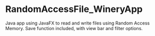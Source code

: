 # RandomAccessFile_WineryApp
Java app using JavaFX to read and write files using Random Access Memory. Save function included, with view bar and filter options.
